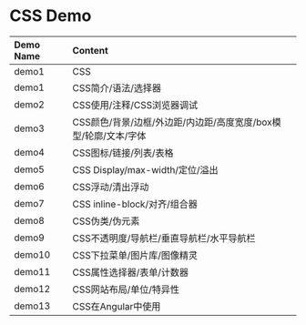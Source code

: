 # CSS Demo

| Demo Name | Content |
| :-------- | :------ |
| demo1	| CSS |
| demo1	| CSS简介/语法/选择器 |
| demo2	| CSS使用/注释/CSS浏览器调试 |
| demo3	| CSS颜色/背景/边框/外边距/内边距/高度宽度/box模型/轮廓/文本/字体 |
| demo4	| CSS图标/链接/列表/表格 |
| demo5	| CSS Display/max-width/定位/溢出 |
| demo6	| CSS浮动/清出浮动 |
| demo7	| CSS inline-block/对齐/组合器 |
| demo8	| CSS伪类/伪元素 |
| demo9	| CSS不透明度/导航栏/垂直导航栏/水平导航栏 |
| demo10	| CSS下拉菜单/图片库/图像精灵 |
| demo11	| CSS属性选择器/表单/计数器 |
| demo12	| CSS网站布局/单位/特异性 |
| demo13	| CSS在Angular中使用 |
